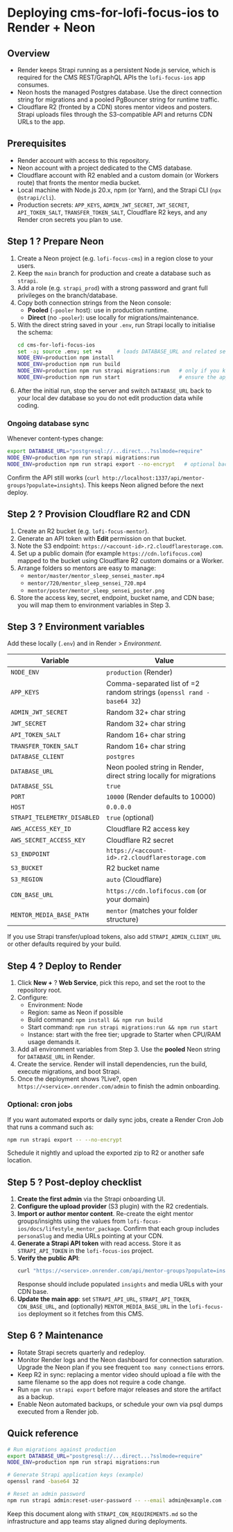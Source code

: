 # Deploying cms-for-lofi-focus-ios to Render + Neon

## Overview

- Render keeps Strapi running as a persistent Node.js service, which is required for the CMS REST/GraphQL APIs the `lofi-focus-ios` app consumes.
- Neon hosts the managed Postgres database. Use the direct connection string for migrations and a pooled PgBouncer string for runtime traffic.
- Cloudflare R2 (fronted by a CDN) stores mentor videos and posters. Strapi uploads files through the S3-compatible API and returns CDN URLs to the app.

## Prerequisites

- Render account with access to this repository.
- Neon account with a project dedicated to the CMS database.
- Cloudflare account with R2 enabled and a custom domain (or Workers route) that fronts the mentor media bucket.
- Local machine with Node.js 20.x, npm (or Yarn), and the Strapi CLI (`npx @strapi/cli`).
- Production secrets: `APP_KEYS`, `ADMIN_JWT_SECRET`, `JWT_SECRET`, `API_TOKEN_SALT`, `TRANSFER_TOKEN_SALT`, Cloudflare R2 keys, and any Render cron secrets you plan to use.

## Step 1 ? Prepare Neon

1. Create a Neon project (e.g. `lofi-focus-cms`) in a region close to your users.
2. Keep the `main` branch for production and create a database such as `strapi`.
3. Add a role (e.g. `strapi_prod`) with a strong password and grant full privileges on the branch/database.
4. Copy both connection strings from the Neon console:
   - **Pooled** (`-pooler` host): use in production runtime.
   - **Direct** (no `-pooler`): use locally for migrations/maintenance.
5. With the direct string saved in your `.env`, run Strapi locally to initialise the schema:
   ```bash
   cd cms-for-lofi-focus-ios
   set -a; source .env; set +a     # loads DATABASE_URL and related secrets
   NODE_ENV=production npm install
   NODE_ENV=production npm run build
   NODE_ENV=production npm run strapi migrations:run   # only if you keep custom migrations
   NODE_ENV=production npm run start                   # ensure the app boots against Neon
   ```
6. After the initial run, stop the server and switch `DATABASE_URL` back to your local dev database so you do not edit production data while coding.

### Ongoing database sync

Whenever content-types change:

```bash
export DATABASE_URL="postgresql://...direct...?sslmode=require"
NODE_ENV=production npm run strapi migrations:run
NODE_ENV=production npm run strapi export --no-encrypt   # optional backup
```

Confirm the API still works (`curl http://localhost:1337/api/mentor-groups?populate=insights`). This keeps Neon aligned before the next deploy.

## Step 2 ? Provision Cloudflare R2 and CDN

1. Create an R2 bucket (e.g. `lofi-focus-mentor`).
2. Generate an API token with **Edit** permission on that bucket.
3. Note the S3 endpoint: `https://<account-id>.r2.cloudflarestorage.com`.
4. Set up a public domain (for example `https://cdn.lofifocus.com`) mapped to the bucket using Cloudflare R2 custom domains or a Worker.
5. Arrange folders so mentors are easy to manage:
   - `mentor/master/mentor_sleep_sensei_master.mp4`
   - `mentor/720/mentor_sleep_sensei_720.mp4`
   - `mentor/poster/mentor_sleep_sensei_poster.png`
6. Store the access key, secret, endpoint, bucket name, and CDN base; you will map them to environment variables in Step 3.

## Step 3 ? Environment variables

Add these locally (`.env`) and in Render > _Environment_.

| Variable | Value |
| --- | --- |
| `NODE_ENV` | `production` (Render) |
| `APP_KEYS` | Comma-separated list of =2 random strings (`openssl rand -base64 32`) |
| `ADMIN_JWT_SECRET` | Random 32+ char string |
| `JWT_SECRET` | Random 32+ char string |
| `API_TOKEN_SALT` | Random 16+ char string |
| `TRANSFER_TOKEN_SALT` | Random 16+ char string |
| `DATABASE_CLIENT` | `postgres` |
| `DATABASE_URL` | Neon pooled string in Render, direct string locally for migrations |
| `DATABASE_SSL` | `true` |
| `PORT` | `10000` (Render defaults to 10000) |
| `HOST` | `0.0.0.0` |
| `STRAPI_TELEMETRY_DISABLED` | `true` (optional) |
| `AWS_ACCESS_KEY_ID` | Cloudflare R2 access key |
| `AWS_SECRET_ACCESS_KEY` | Cloudflare R2 secret |
| `S3_ENDPOINT` | `https://<account-id>.r2.cloudflarestorage.com` |
| `S3_BUCKET` | R2 bucket name |
| `S3_REGION` | `auto` (Cloudflare) |
| `CDN_BASE_URL` | `https://cdn.lofifocus.com` (or your domain) |
| `MENTOR_MEDIA_BASE_PATH` | `mentor` (matches your folder structure) |

If you use Strapi transfer/upload tokens, also add `STRAPI_ADMIN_CLIENT_URL` or other defaults required by your build.

## Step 4 ? Deploy to Render

1. Click **New +** ? **Web Service**, pick this repo, and set the root to the repository root.
2. Configure:
   - Environment: Node
   - Region: same as Neon if possible
   - Build command: `npm install && npm run build`
   - Start command: `npm run strapi migrations:run && npm run start`
   - Instance: start with the free tier; upgrade to Starter when CPU/RAM usage demands it.
3. Add all environment variables from Step 3. Use the **pooled** Neon string for `DATABASE_URL` in Render.
4. Create the service. Render will install dependencies, run the build, execute migrations, and boot Strapi.
5. Once the deployment shows ?Live?, open `https://<service>.onrender.com/admin` to finish the admin onboarding.

### Optional: cron jobs

If you want automated exports or daily sync jobs, create a Render Cron Job that runs a command such as:
```bash
npm run strapi export -- --no-encrypt
```
Schedule it nightly and upload the exported zip to R2 or another safe location.

## Step 5 ? Post-deploy checklist

1. **Create the first admin** via the Strapi onboarding UI.
2. **Configure the upload provider** (S3 plugin) with the R2 credentials.
3. **Import or author mentor content**. Re-create the eight mentor groups/insights using the values from `lofi-focus-ios/docs/lifestyle_mentor_package`. Confirm that each group includes `personaSlug` and media URLs pointing at your CDN.
4. **Generate a Strapi API token** with read access. Store it as `STRAPI_API_TOKEN` in the `lofi-focus-ios` project.
5. **Verify the public API**:
   ```bash
   curl "https://<service>.onrender.com/api/mentor-groups?populate=insights"
   ```
   Response should include populated `insights` and media URLs with your CDN base.
6. **Update the main app**: set `STRAPI_API_URL`, `STRAPI_API_TOKEN`, `CDN_BASE_URL`, and (optionally) `MENTOR_MEDIA_BASE_URL` in the `lofi-focus-ios` deployment so it fetches from this CMS.

## Step 6 ? Maintenance

- Rotate Strapi secrets quarterly and redeploy.
- Monitor Render logs and the Neon dashboard for connection saturation. Upgrade the Neon plan if you see frequent `too many connections` errors.
- Keep R2 in sync: replacing a mentor video should upload a file with the same filename so the app does not require a code change.
- Run `npm run strapi export` before major releases and store the artifact as a backup.
- Enable Neon automated backups, or schedule your own via psql dumps executed from a Render job.

## Quick reference

```bash
# Run migrations against production
export DATABASE_URL="postgresql://...direct...?sslmode=require"
NODE_ENV=production npm run strapi migrations:run

# Generate Strapi application keys (example)
openssl rand -base64 32

# Reset an admin password
npm run strapi admin:reset-user-password -- --email admin@example.com --password "NewStrongPass123!"
```

Keep this document along with `STRAPI_CDN_REQUIREMENTS.md` so the infrastructure and app teams stay aligned during deployments.
